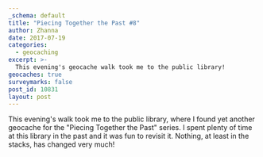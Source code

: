 ```yaml
---
_schema: default
title: "Piecing Together the Past #8"
author: Zhanna
date: 2017-07-19
categories:
  - geocaching
excerpt: >-
  This evening's geocache walk took me to the public library!
geocaches: true
surveymarks: false
post_id: 10831
layout: post                       
---
```


This evening's walk took me to the public library, where I found yet another geocache for the "Piecing Together the Past" series. I spent plenty of time at this library in the past and it was fun to revisit it. Nothing, at least in the stacks, has changed very much!


 

 